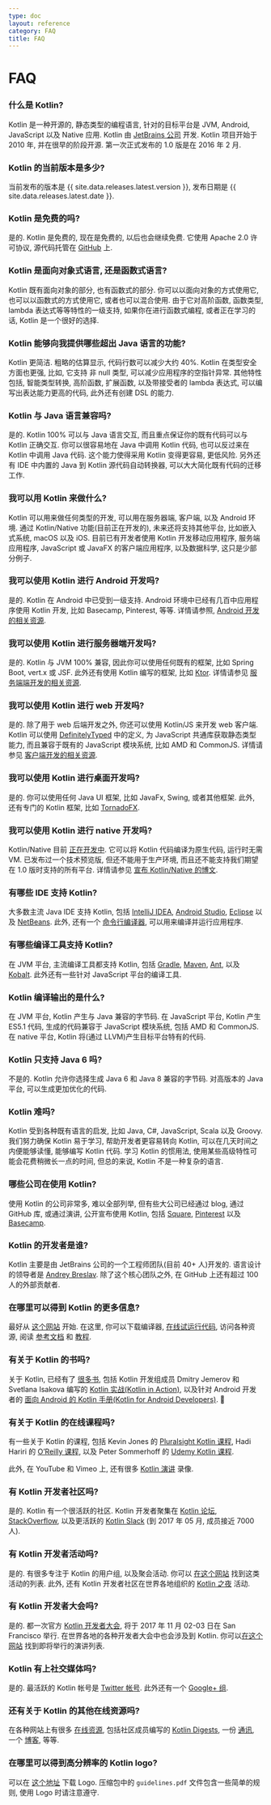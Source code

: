 ```yaml
---
type: doc
layout: reference
category: FAQ
title: FAQ
---
```


# FAQ

### 什么是 Kotlin?

Kotlin 是一种开源的, 静态类型的编程语言, 针对的目标平台是 JVM, Android, JavaScript 以及 Native 应用.
Kotlin 由 [JetBrains 公司](http://www.jetbrains.com) 开发. Kotlin 项目开始于 2010 年, 并在很早的阶段开源. 第一次正式发布的 1.0 版是在 2016 年 2 月.

### Kotlin 的当前版本是多少?

当前发布的版本是 {{ site.data.releases.latest.version }}, 发布日期是 {{ site.data.releases.latest.date }}.

### Kotlin 是免费的吗?

是的. Kotlin 是免费的, 现在是免费的, 以后也会继续免费. 它使用 Apache 2.0 许可协议, 源代码托管在 [GitHub](https://github.com/jetbrains/kotlin) 上.

### Kotlin 是面向对象式语言, 还是函数式语言?

Kotlin 既有面向对象的部分, 也有函数式的部分. 你可以以面向对象的方式使用它, 也可以以函数式的方式使用它, 或者也可以混合使用.
由于它对高阶函数, 函数类型, lambda 表达式等等特性的一级支持, 如果你在进行函数式编程, 或者正在学习的话, Kotlin 是一个很好的选择.

### Kotlin 能够向我提供哪些超出 Java 语言的功能?

Kotlin 更简洁. 粗略的估算显示, 代码行数可以减少大约 40%.
Kotlin 在类型安全方面也更强, 比如, 它支持 非 null 类型, 可以减少应用程序的空指针异常.
其他特性包括, 智能类型转换, 高阶函数, 扩展函数, 以及带接受者的 lambda 表达式, 可以编写出表达能力更高的代码, 此外还有创建 DSL 的能力.

### Kotlin 与 Java 语言兼容吗?

是的. Kotlin 100% 可以与 Java 语言交互, 而且重点保证你的既有代码可以与 Kotlin 正确交互. 你可以很容易地在 Java 中调用 Kotlin 代码, 也可以反过来在 Kotlin 中调用 Java 代码.
这个能力使得采用 Kotlin 变得更容易, 更低风险. 另外还有 IDE 中内置的 Java 到 Kotlin 源代码自动转换器, 可以大大简化既有代码的迁移工作.

### 我可以用 Kotlin 来做什么?

Kotlin 可以用来做任何类型的开发, 可以用在服务器端, 客户端, 以及 Android 环境. 通过 Kotlin/Native 功能(目前正在开发的), 未来还将支持其他平台, 比如嵌入式系统, macOS 以及 iOS.
目前已有开发者使用 Kotlin 开发移动应用程序, 服务端应用程序, JavaScript 或 JavaFX 的客户端应用程序, 以及数据科学, 这只是少部分例子.

### 我可以使用 Kotlin 进行 Android 开发吗?

是的. Kotlin 在 Android 中已受到一级支持. Android 环境中已经有几百中应用程序使用 Kotlin 开发, 比如 Basecamp, Pinterest, 等等. 详情请参照, [Android 开发的相关资源](android-overview.html).

### 我可以使用 Kotlin 进行服务器端开发吗?

是的. Kotlin 与 JVM 100% 兼容, 因此你可以使用任何既有的框架, 比如 Spring Boot, vert.x 或 JSF. 此外还有使用 Kotlin 编写的框架, 比如 [Ktor](http://github.com/kotlin/ktor).
详情请参见 [服务端端开发的相关资源](server-overview.html).

### 我可以使用 Kotlin 进行 web 开发吗?

是的. 除了用于 web 后端开发之外, 你还可以使用 Kotlin/JS 来开发 web 客户端. Kotlin 可以使用 [DefinitelyTyped](http://definitelytyped.org) 中的定义, 为 JavaScript 共通库获取静态类型能力, 而且兼容于既有的 JavaScript 模块系统, 比如 AMD 和 CommonJS.
详情请参见 [客户端开发的相关资源](js-overview.html).

### 我可以使用 Kotlin 进行桌面开发吗?

是的. 你可以使用任何 Java UI 框架, 比如 JavaFx, Swing, 或者其他框架.
此外, 还有专门的 Kotlin 框架, 比如 [TornadoFX](https://github.com/edvin/tornadofx).

### 我可以使用 Kotlin 进行 native 开发吗?

Kotlin/Native 目前 [正在开发中](https://blog.jetbrains.com/kotlin/tag/native/). 它可以将 Kotlin 代码编译为原生代码, 运行时无需 VM.
已发布过一个技术预览版, 但还不能用于生产环境, 而且还不能支持我们期望在 1.0 版时支持的所有平台. 详情请参见 [宣布 Kotlin/Native 的博文](https://blog.jetbrains.com/kotlin/2017/04/kotlinnative-tech-preview-kotlin-without-a-vm/).

### 有哪些 IDE 支持 Kotlin?

大多数主流 Java IDE 支持 Kotlin, 包括 [IntelliJ IDEA](https://kotlinlang.org/docs/tutorials/getting-started.html),
[Android Studio](https://kotlinlang.org/docs/tutorials/kotlin-android.html), [Eclipse](https://kotlinlang.org/docs/tutorials/getting-started-eclipse.html) 以及
[NetBeans](http://plugins.netbeans.org/plugin/68590/kotlin). 此外, 还有一个 [命令行编译器](https://kotlinlang.org/docs/tutorials/command-line.html), 可以用来编译并运行应用程序.

### 有哪些编译工具支持 Kotlin?

在 JVM 平台, 主流编译工具都支持 Kotlin, 包括 [Gradle](using-gradle.html), [Maven](using-maven.html),
[Ant](using-ant.html), 以及 [Kobalt](http://beust.com/kobalt/home/index.html). 此外还有一些针对 JavaScript 平台的编译工具.

### Kotlin 编译输出的是什么?

在 JVM 平台, Kotlin 产生与 Java 兼容的字节码. 在 JavaScript 平台, Kotlin 产生 ES5.1 代码, 生成的代码兼容于 JavaScript 模块系统, 包括 AMD 和 CommonJS. 在 native 平台, Kotlin 将(通过 LLVM)产生目标平台特有的代码.

### Kotlin 只支持 Java 6 吗?

不是的. Kotlin 允许你选择生成 Java 6 和 Java 8 兼容的字节码. 对高版本的 Java 平台, 可以生成更加优化的代码.

### Kotlin 难吗?

Kotlin 受到各种既有语言的启发, 比如 Java, C#, JavaScript, Scala 以及 Groovy. 我们努力确保 Kotlin 易于学习, 帮助开发者更容易转向 Kotlin, 可以在几天时间之内便能够读懂, 能够编写 Kotlin 代码.
学习 Kotlin 的惯用法, 使用某些高级特性可能会花费稍微长一点的时间, 但总的来说, Kotlin 不是一种复杂的语言.

### 哪些公司在使用 Kotlin?

使用 Kotlin 的公司非常多, 难以全部列举, 但有些大公司已经通过 blog, 通过 GitHub 库, 或通过演讲, 公开宣布使用 Kotlin, 包括
[Square](https://medium.com/square-corner-blog/square-open-source-loves-kotlin-c57c21710a17), [Pinterest](https://www.youtube.com/watch?v=mDpnc45WwlI) 以及 [Basecamp](https://m.signalvnoise.com/how-we-made-basecamp-3s-android-app-100-kotlin-35e4e1c0ef12).

### Kotlin 的开发者是谁?

Kotlin 主要是由 JetBrains 公司的一个工程师团队(目前 40+ 人)开发的. 语言设计的领导者是 [Andrey Breslav](https://twitter.com/abreslav). 除了这个核心团队之外, 在 GitHub 上还有超过 100 人的外部贡献者.

### 在哪里可以得到 Kotlin 的更多信息?

最好从 [这个网站](https://kotlinlang.org) 开始. 在这里, 你可以下载编译器, [在线试运行代码](https://try.kotlinlang.org), 访问各种资源,
阅读 [参考文档](index.html) 和 [教程](https://kotlinlang.org/docs/tutorials/index.html).

### 有关于 Kotlin 的书吗?

关于 Kotlin, 已经有了 [很多书](/docs/books.html), 包括 Kotlin 开发组成员 Dmitry Jemerov 和 Svetlana Isakova 编写的 [Kotlin 实战(Kotlin in Action)](https://www.manning.com/books/kotlin-in-action), 以及针对 Android 开发者的 [面向 Android 的 Kotlin 手册(Kotlin for Android Developers)](https://leanpub.com/kotlin-for-android-developers).

### 有关于 Kotlin 的在线课程吗?

有一些关于 Kotlin 的课程, 包括 Kevin Jones 的 [Pluralsight Kotlin 课程](https://www.pluralsight.com/courses/kotlin-getting-started),
Hadi Hariri 的 [O’Reilly 课程](http://shop.oreilly.com/product/0636920052982.do), 以及 Peter Sommerhoff 的 [Udemy Kotlin 课程](http://petersommerhoff.com/dev/kotlin/kotlin-beginner-tutorial/).

此外, 在 YouTube 和 Vimeo 上, 还有很多 [Kotlin 演讲](http://kotlinlang.org/community/talks.html) 录像.

### 有 Kotlin 开发者社区吗?

是的. Kotlin 有一个很活跃的社区. Kotlin 开发者聚集在 [Kotlin 论坛](http://discuss.kotlinlang.org),
[StackOverflow](http://stackoverflow.com/questions/tagged/kotlin), 以及更活跃的 [Kotlin Slack](http://slack.kotlinlang.org)
(到 2017 年 05 月, 成员接近 7000 人).

### 有 Kotlin 开发者活动吗?

是的. 有很多专注于 Kotlin 的用户组, 以及聚会活动. 你可以 [在这个网站](/community/user-groups.html) 找到这类活动的列表.
此外, 还有 Kotlin 开发者社区在世界各地组织的 [Kotlin 之夜](/community/kotlin-nights.html) 活动.

### 有 Kotlin 开发者大会吗?

是的. 都一次官方 [Kotlin 开发者大会](https://kotlinconf.com), 将于 2017 年 11 月 02-03 日在 San Francisco 举行.
在世界各地的各种开发者大会中也会涉及到 Kotlin. 你可以[在这个网站](/community/talks.html?time=upcoming) 找到即将举行的演讲列表.

### Kotlin 有上社交媒体吗?

是的. 最活跃的 Kotlin 帐号是 [Twitter 帐号](https://twitter.com/kotlin). 此外还有一个 [Google+ 组](https://plus.google.com/communities/104597899765146112928).

### 还有关于 Kotlin 的其他在线资源吗?

在各种网站上有很多 [在线资源](https://kotlinlang.org/community/), 包括社区成员编写的 [Kotlin Digests](https://kotlin.link),
一份 [通讯](http://www.kotlinweekly.net), 一个 [博客](https://talkingkotlin.com), 等等.

### 在哪里可以得到高分辨率的 Kotlin logo?

可以在 [这个地址](https://resources.jetbrains.com/storage/products/kotlin/docs/kotlin_logos.zip) 下载 Logo.
压缩包中的 `guidelines.pdf` 文件包含一些简单的规则, 使用 Logo 时请注意遵守.
